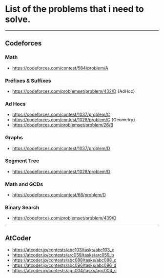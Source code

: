 # List of the problems that i need to solve.
_________________________
## Codeforces
### Math
- https://codeforces.com/contest/584/problem/A
### Prefixes & Suffixes 
- https://codeforces.com/problemset/problem/432/D {AdHoc}
### Ad Hocs
- https://codeforces.com/contest/1037/problem/C 
- https://codeforces.com/contest/1028/problem/C {Geometry} 
- https://codeforces.com/problemset/problem/26/B
### Graphs
- https://codeforces.com/contest/1037/problem/D
### Segment Tree
- https://codeforces.com/contest/1028/problem/D
### Math and GCDs
- https://codeforces.com/contest/66/problem/D
### Binary Search
- https://codeforces.com/problemset/problem/439/D
_________________________
## AtCoder
- https://atcoder.jp/contests/abc103/tasks/abc103_c
- https://atcoder.jp/contests/arc059/tasks/arc059_b
- https://atcoder.jp/contests/abc088/tasks/abc088_c
- https://atcoder.jp/contests/abc096/tasks/abc096_d
- https://atcoder.jp/contests/agc004/tasks/agc004_c
